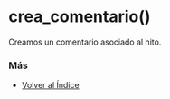 # crea_comentario()

Creamos un comentario asociado al hito. 

### Más

  * [Volver al Índice](./index.md)
